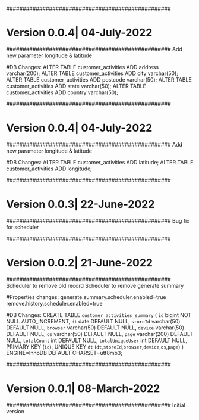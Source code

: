 
##################################################
# Version 0.0.4| 04-July-2022
##################################################
Add new parameter longitude & latitude

#DB Changes:
ALTER TABLE customer_activities ADD address  varchar(200);
ALTER TABLE customer_activities ADD city  varchar(50);
ALTER TABLE customer_activities ADD postcode  varchar(50);
ALTER TABLE customer_activities ADD state varchar(50);
ALTER TABLE customer_activities ADD country varchar(50);


##################################################
# Version 0.0.4| 04-July-2022
##################################################
Add new parameter longitude & latitude

#DB Changes:
ALTER TABLE customer_activities ADD latitude;
ALTER TABLE customer_activities ADD longitude;


##################################################
# Version 0.0.3| 22-June-2022
##################################################
Bug fix for scheduler


##################################################
# Version 0.0.2| 21-June-2022
##################################################
Scheduler to remove old record
Scheduler to remove generate summary

#Properties changes:
generate.summary.scheduler.enabled=true
remove.history.scheduler.enabled=true

#DB Changes:
CREATE TABLE `customer_activities_summary` (
  `id` bigint NOT NULL AUTO_INCREMENT,
  `dt` date DEFAULT NULL,
  `storeId` varchar(50) DEFAULT NULL,
  `browser` varchar(50) DEFAULT NULL,
  `device` varchar(50) DEFAULT NULL,
  `os` varchar(50) DEFAULT NULL,
  `page` varchar(200) DEFAULT NULL,
  `totalCount` int DEFAULT NULL,
  `totalUniqueUser` int DEFAULT NULL,
  PRIMARY KEY (`id`),
  UNIQUE KEY `dt` (`dt`,`storeId`,`browser`,`device`,`os`,`page`)
) ENGINE=InnoDB DEFAULT CHARSET=utf8mb3;


##################################################
# Version 0.0.1| 08-March-2022
##################################################
Initial version